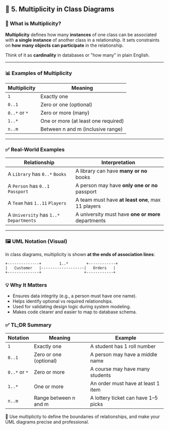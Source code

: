 ## 🔢 5. Multiplicity in Class Diagrams

### 🧠 What is Multiplicity?

**Multiplicity** defines how many **instances** of one class can be associated with **a single instance** of another class in a relationship. It sets constraints on **how many objects can participate** in the relationship.

Think of it as **cardinality** in databases or "how many" in plain English.

---

### 📊 Examples of Multiplicity

| Multiplicity | Meaning                                        |
|--------------|------------------------------------------------|
| `1`          | Exactly one                                    |
| `0..1`       | Zero or one (optional)                         |
| `0..*` or `*`| Zero or more (many)                            |
| `1..*`       | One or more (at least one required)            |
| `n..m`       | Between n and m (inclusive range)              |

---

### ✅ Real-World Examples

| Relationship                        | Interpretation                        |
|-------------------------------------|----------------------------------------|
| A `Library` has `0..*` `Books`      | A library can have **many or no** books |
| A `Person` has `0..1` `Passport`    | A person may have **only one or no** passport |
| A `Team` has `1..11` `Players`      | A team must have **at least one**, max 11 players |
| A `University` has `1..*` `Departments` | A university must have **one or more** departments |

---

### 🖼️ UML Notation (Visual)

In class diagrams, multiplicity is shown **at the ends of association lines**:

```text
+--------------+        1..*        +------------+
|   Customer   |-------------------|   Orders   |
+--------------+                   +------------+
```

### 💡 Why It Matters
- Ensures data integrity (e.g., a person must have one name).
- Helps identify optional vs required relationships.
- Used for validating design logic during system modeling.
- Makes code clearer and easier to map to database schema.

### ✅ TL;DR Summary

| Notation      | Meaning                | Example                             |
| ------------- | ---------------------- | ----------------------------------- |
| `1`           | Exactly one            | A student has 1 roll number         |
| `0..1`        | Zero or one (optional) | A person may have a middle name     |
| `0..*` or `*` | Zero or more           | A course may have many students     |
| `1..*`        | One or more            | An order must have at least 1 item  |
| `n..m`        | Range between n and m  | A lottery ticket can have 1–5 picks |

🧠 Use multiplicity to define the boundaries of relationships, and make your UML diagrams precise and professional.